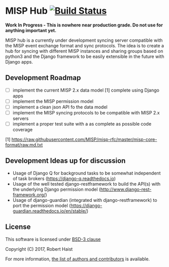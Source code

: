 # MISP Hub [![Build Status](https://travis-ci.org/SleuthKid/misp-hub.svg?branch=master)](https://travis-ci.org/SleuthKid/misp-hub)

**Work In Progress - This is nowhere near production grade. Do not use for anything important yet.**

MISP hub is a currently under development syncing server compatible with the
MISP event exchange format and sync protocols. The idea is to create a hub for
syncing with different MISP instances and sharing groups based on python3 and
the Django framework to be easily extensible in the future with Django apps.


## Development Roadmap

- [ ] implement the current MISP 2.x data model [1] complete using Django apps
- [ ] implement the MISP permission model
- [ ] implement a clean json API fo the data model
- [ ] implement the MISP syncing protocols to be compatible with MISP 2.x servers
- [ ] implement a proper test suite with a as complete as possible code coverage

[1] https://raw.githubusercontent.com/MISP/misp-rfc/master/misp-core-format/raw.md.txt

## Development Ideas up for discussion

* Usage of Django Q for background tasks to be somewhat independent of task
brokers (https://django-q.readthedocs.io)
* Usage of the well tested django-restframework to build the API(s) with the
underlying Django permission model (http://www.django-rest-framework.org/)
* Usage of django-guardian (integrated with django-restframework) to port the
permission model (https://django-guardian.readthedocs.io/en/stable/)

## License

This software is licensed under [BSD-3 clause](https://opensource.org/licenses/BSD-3-Clause)

Copyright (C) 2017, Robert Haist

For more information, [the list of authors and contributors](AUTHORS) is available.
